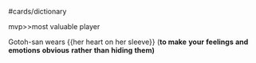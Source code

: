#cards/dictionary 

mvp>>most valuable player <!--SR:!2024-02-26,26,272-->

Gotoh-san wears {{her heart on her sleeve}} (**to make** **your** **feelings** **and** **emotions** **obvious** **rather** **than** **hiding** **them)** <!--SR:!2024-02-25,27,270--> 